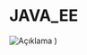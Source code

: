# JAVA_EE

![Açıklama](https://github.com/aykutmurkit/JAVA_EE/assets/44169438/cdc47c86-7b3b-464e-9ecb-ed9fadb031c0)
)

